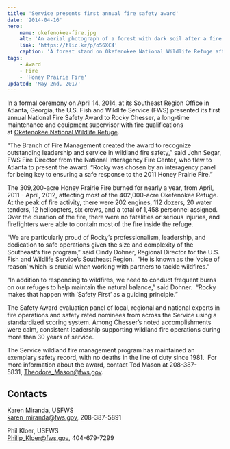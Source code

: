 ```yaml
---
title: 'Service presents first annual fire safety award'
date: '2014-04-16'
hero:
    name: okefenokee-fire.jpg
    alt: 'An aerial photograph of a forest with dark soil after a fire.'
    link: 'https://flic.kr/p/o56XC4'
    caption: 'A forest stand on Okefenokee National Wildlife Refuge after a wildfire. Photo by USFWS.'
tags:
    - Award
    - Fire
    - 'Honey Prairie Fire'
updated: 'May 2nd, 2017'
---
```


In a formal ceremony on April 14, 2014, at its Southeast Region Office in Atlanta, Georgia, the U.S. Fish and Wildlife Service (FWS) presented its first annual National Fire Safety Award to Rocky Chesser, a long-time maintenance and equipment supervisor with fire qualifications at [Okefenokee National Wildlife Refuge](http://www.fws.gov/okefenokee/).

“The Branch of Fire Management created the award to recognize outstanding leadership and service in wildland fire safety,” said John Segar, FWS Fire Director from the National Interagency Fire Center, who flew to Atlanta to present the award. “Rocky was chosen by an interagency panel for being key to ensuring a safe response to the 2011 Honey Prairie Fire.”

The 309,200-acre Honey Prairie Fire burned for nearly a year, from April, 2011 - April, 2012, affecting most of the 402,000-acre Okefenokee Refuge. At the peak of fire activity, there were 202 engines, 112 dozers, 20 water tenders, 12 helicopters, six crews, and a total of 1,458 personnel assigned. Over the duration of the fire, there were no fatalities or serious injuries, and firefighters were able to contain most of the fire inside the refuge.

“We are particularly proud of Rocky’s professionalism, leadership, and dedication to safe operations given the size and complexity of the Southeast’s fire program,” said Cindy Dohner, Regional Director for the U.S. Fish and Wildlife Service’s Southeast Region.  “He is known as the ‘voice of reason’ which is crucial when working with partners to tackle wildfires.”

“In addition to responding to wildfires, we need to conduct frequent burns on our refuges to help maintain the natural balance,” said Dohner.  “Rocky makes that happen with ‘Safety First’ as a guiding principle.”

The Safety Award evaluation panel of local, regional and national experts in fire operations and safety rated nominees from across the Service using a standardized scoring system. Among Chesser’s noted accomplishments were calm, consistent leadership supporting wildland fire operations during more than 30 years of service.

The Service wildland fire management program has maintained an exemplary safety record, with no deaths in the line of duty since 1981\.  For more information about the award, contact Ted Mason at 208-387-5831, [Theodore_Mason@fws.gov](mailto:Theodore_Mason@fws.gov).

## Contacts

Karen Miranda, USFWS  
[karen_miranda@fws.gov](mailto:karen_miranda@fws.gov), 208-387-5891

Phil Kloer, USFWS  
[Philip_Kloer@fws.gov](mailto:Philip_Kloer@fws.gov), 404-679-7299  
